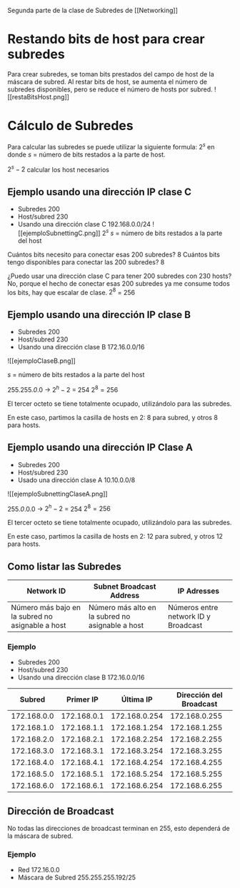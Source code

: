Segunda parte de la clase de Subredes de [[Networking]]
# Restando bits de host para crear subredes
Para crear subredes, se toman bits prestados del campo de host de la máscara de subred. Al restar bits de host, se aumenta el número de subredes disponibles, pero se reduce el número de hosts por subred.
![[restaBitsHost.png]]

# Cálculo de Subredes
Para calcular las subredes se puede utilizar la siguiente formula:
$2^s$ en donde $s$ = número de bits restados a la parte de host.

$2^s-2$ calcular los host necesarios

## Ejemplo usando una dirección IP clase C
- Subredes 200
- Host/subred 230
- Usando una dirección clase C 192.168.0.0/24
![[ejemploSubnettingC.png]]
$2^s$
$s$ = número de bits restados a la parte del host

Cuántos bits necesito para conectar esas 200 subredes? $8$
Cuántos bits tengo disponibles para conectar las $200$ subredes? $8$

¿Puedo usar una dirección clase C para tener 200 subredes con 230 hosts? No, porque el hecho de conectar esas 200 subredes ya me consume todos los bits, hay que escalar de clase.
$2^8$ = 256

## Ejemplo usando una dirección IP clase B
- Subredes 200
- Host/subred 230
- Usando una dirección clase B 172.16.0.0/16

![[ejemploClaseB.png]]

$s$ = número de bits restados a la parte del host

255.255.*0*.0 -> $2^h-2$ = 254
$2^8=256$

El tercer octeto se tiene totalmente ocupado, utilizándolo para las subredes.

En este caso, partimos la casilla de hosts en 2: $8$ para subred, y otros $8$ para hosts.

## Ejemplo usando una dirección IP Clase A
- Subredes 200
- Host/subred 230
- Usado una dirección clase A 10.10.0.0/8

![[ejemploSubnettingClaseA.png]]

255.*0*.0.0 -> $2^h-2$ = 254
$2^8=256$

El tercer octeto se tiene totalmente ocupado, utilizándolo para las subredes.

En este caso, partimos la casilla de hosts en 2: $12$ para subred, y otros $12$ para hosts.

## Como listar las Subredes

| Network ID                                       | Subnet Broadcast Address                          | IP Adresses                          |
| ------------------------------------------------ | ------------------------------------------------- | ------------------------------------ |
| Número más bajo en la subred no asignable a host | Número más alto en la subred  no asignable a host | Números entre network ID y Broadcast |
### Ejemplo
- Subredes 200
- Host/subred 230
- Usando una dirección clase B 172.16.0.0/16


| Subred      | Primer IP   | Última IP     | Dirección del Broadcast |
| ----------- | ----------- | ------------- | ----------------------- |
| 172.168.0.0 | 172.168.0.1 | 172.168.0.254 | 172.168.0.255           |
| 172.168.1.0 | 172.168.1.1 | 172.168.1.254 | 172.168.1.255           |
| 172.168.2.0 | 172.168.2.1 | 172.168.2.254 | 172.168.2.255           |
| 172.168.3.0 | 172.168.3.1 | 172.168.3.254 | 172.168.3.255           |
| 172.168.4.0 | 172.168.4.1 | 172.168.4.254 | 172.168.4.255           |
| 172.168.5.0 | 172.168.5.1 | 172.168.5.254 | 172.168.5.255           |
| 172.168.6.0 | 172.168.6.1 | 172.168.6.254 | 172.168.6.255           |

## Dirección de Broadcast
No todas las direcciones de broadcast terminan en 255, esto dependerá de la máscara de subred.

### Ejemplo
- Red 172.16.0.0
- Máscara de Subred 255.255.255.192/25